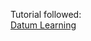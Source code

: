 Tutorial followed: <br>
[Datum Learning](https://github.com/Youruler1/Restaurant-Chatbot/edit/main/README.md)
